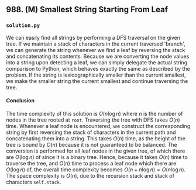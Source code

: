 ## 988. (M) Smallest String Starting From Leaf

### `solution.py`
We can easily find all strings by performing a DFS traversal on the given tree. If we maintain a stack of characters in the current traversed 'branch', we can generate the string whenever we find a leaf by reversing the stack and concatenating its contents. Because we are converting the node values into a string upon detecting a leaf, we can simply delegate the actual string comparison to Python, which behaves exactly the same as described by the problem. If the string is lexicographically smaller than the current smallest, we make the smaller string the current smallest and continue traversing the tree.  

#### Conclusion
The time complexity of this solution is $O(n\log n)$ where $n$ is the number of nodes in the tree rooted at `root`. Traversing the tree with DFS takes $O(n)$ time. Whenever a leaf node is encountered, we construct the corresponding string by first reversing the stack of characters in the current path and concatenating them into a string. This takes $O(n)$ time, as the height of the tree is bound by $O(n)$ because it is not guaranteed to be balanced. The conversion is performed for all leaf nodes in the given tree, of which there are $O(\log n)$ of since it is a binary tree. Hence, because it takes $O(n)$ time to traverse the tree, and $O(n)$ time to process a leaf node which there are $O(\log n)$ of, the overall time complexity becomes $O(n + n\log n) = O(n\log n)$. The space complexity is $O(n)$, due to the recursion stack and stack of characters `self.stack`.  
  


